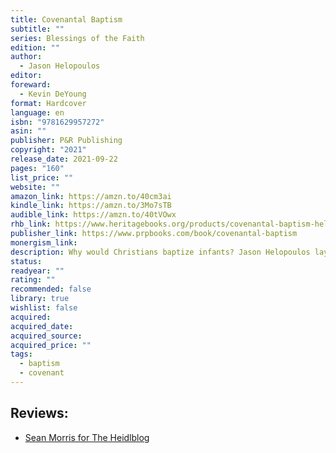 ```yaml
---
title: Covenantal Baptism
subtitle: ""
series: Blessings of the Faith
edition: ""
author:
  - Jason Helopoulos
editor: 
foreward:
  - Kevin DeYoung
format: Hardcover
language: en
isbn: "9781629957272"
asin: ""
publisher: P&R Publishing
copyright: "2021"
release_date: 2021-09-22
pages: "160"
list_price: ""
website: ""
amazon_link: https://amzn.to/40cm3ai
kindle_link: https://amzn.to/3Mo7sTB
audible_link: https://amzn.to/40tVOwx
rhb_link: https://www.heritagebooks.org/products/covenantal-baptism-helopoulos.html
publisher_link: https://www.prpbooks.com/book/covenantal-baptism
monergism_link: 
description: Why would Christians baptize infants? Jason Helopoulos lays out the Reformed perspective— the logic of baptism flows from a covenant-keeping God, who loves to bless his people. Informative and encouraging, this brief book will serve as a helpful primer and quick reference tool for parents, congregations, elders, and pastors.
status: 
readyear: ""
rating: ""
recommended: false
library: true
wishlist: false
acquired: 
acquired_date: 
acquired_source: 
acquired_price: ""
tags:
  - baptism
  - covenant
---
```


## Reviews:

- [Sean Morris for The Heidlblog](https://heidelblog.net/2024/01/review-covenantal-baptism-by-jason-helopoulos-blessings-of-the-faith-series/)
